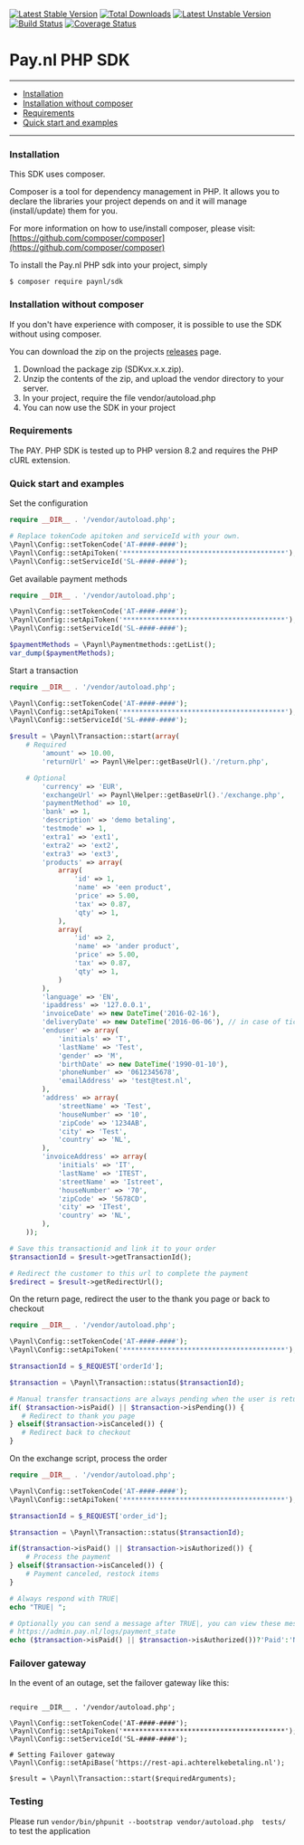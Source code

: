[![Latest Stable Version](https://poser.pugx.org/paynl/sdk/v/stable)](https://packagist.org/packages/paynl/sdk)
[![Total Downloads](https://poser.pugx.org/paynl/sdk/downloads)](https://packagist.org/packages/paynl/sdk)
[![Latest Unstable Version](https://poser.pugx.org/paynl/sdk/v/unstable)](https://packagist.org/packages/paynl/sdk)
[![Build Status](https://travis-ci.org/paynl/sdk.svg?branch=master)](https://travis-ci.org/paynl/sdk)
[![Coverage Status](https://coveralls.io/repos/github/paynl/sdk/badge.svg?branch=master)](https://coveralls.io/github/paynl/sdk?branch=master)
# Pay.nl PHP SDK

---

- [Installation](#installation)
- [Installation without composer](#installation-without-composer)
- [Requirements](#requirements)
- [Quick start and examples](#quick-start-and-examples)

---

### Installation

This SDK uses composer.

Composer is a tool for dependency management in PHP. It allows you to declare the libraries your project depends on and it will manage (install/update) them for you.

For more information on how to use/install composer, please visit: [https://github.com/composer/composer](https://github.com/composer/composer)

To install the Pay.nl PHP sdk into your project, simply

	$ composer require paynl/sdk
	
### Installation without composer

If you don't have experience with composer, it is possible to use the SDK without using composer.

You can download the zip on the projects [releases](https://github.com/paynl/sdk/releases) page.

1. Download the package zip (SDKvx.x.x.zip).
2. Unzip the contents of the zip, and upload the vendor directory to your server.
3. In your project, require the file vendor/autoload.php
4. You can now use the SDK in your project

### Requirements

The PAY. PHP SDK is tested up to PHP version 8.2 and requires the PHP cURL extension.

### Quick start and examples

Set the configuration
```php
require __DIR__ . '/vendor/autoload.php';

# Replace tokenCode apitoken and serviceId with your own.
\Paynl\Config::setTokenCode('AT-####-####');
\Paynl\Config::setApiToken('****************************************');
\Paynl\Config::setServiceId('SL-####-####');
```

Get available payment methods
```php
require __DIR__ . '/vendor/autoload.php';

\Paynl\Config::setTokenCode('AT-####-####');
\Paynl\Config::setApiToken('****************************************');
\Paynl\Config::setServiceId('SL-####-####');

$paymentMethods = \Paynl\Paymentmethods::getList();
var_dump($paymentMethods);
```

Start a transaction
```php
require __DIR__ . '/vendor/autoload.php';

\Paynl\Config::setTokenCode('AT-####-####');
\Paynl\Config::setApiToken('****************************************');
\Paynl\Config::setServiceId('SL-####-####');

$result = \Paynl\Transaction::start(array(
    # Required
        'amount' => 10.00,
        'returnUrl' => Paynl\Helper::getBaseUrl().'/return.php',

    # Optional
    	'currency' => 'EUR',
        'exchangeUrl' => Paynl\Helper::getBaseUrl().'/exchange.php',
        'paymentMethod' => 10,
        'bank' => 1,
        'description' => 'demo betaling',
        'testmode' => 1,
        'extra1' => 'ext1',
        'extra2' => 'ext2',
        'extra3' => 'ext3',
        'products' => array(
            array(
                'id' => 1,
                'name' => 'een product',
                'price' => 5.00,
                'tax' => 0.87,
                'qty' => 1,
            ),
            array(
                'id' => 2,
                'name' => 'ander product',
                'price' => 5.00,
                'tax' => 0.87,
                'qty' => 1,
            )
        ),
        'language' => 'EN',
        'ipaddress' => '127.0.0.1',
        'invoiceDate' => new DateTime('2016-02-16'),
        'deliveryDate' => new DateTime('2016-06-06'), // in case of tickets for an event, use the event date here
        'enduser' => array(
            'initials' => 'T',
            'lastName' => 'Test',
            'gender' => 'M',
            'birthDate' => new DateTime('1990-01-10'),
            'phoneNumber' => '0612345678',
            'emailAddress' => 'test@test.nl',
        ),
        'address' => array(
            'streetName' => 'Test',
            'houseNumber' => '10',
            'zipCode' => '1234AB',
            'city' => 'Test',
            'country' => 'NL',
        ),
        'invoiceAddress' => array(
            'initials' => 'IT',
            'lastName' => 'ITEST',
            'streetName' => 'Istreet',
            'houseNumber' => '70',
            'zipCode' => '5678CD',
            'city' => 'ITest',
            'country' => 'NL',
        ),
    ));

# Save this transactionid and link it to your order
$transactionId = $result->getTransactionId();

# Redirect the customer to this url to complete the payment
$redirect = $result->getRedirectUrl();
```

On the return page, redirect the user to the thank you page or back to checkout
```php
require __DIR__ . '/vendor/autoload.php';

\Paynl\Config::setTokenCode('AT-####-####');
\Paynl\Config::setApiToken('****************************************');

$transactionId = $_REQUEST['orderId'];

$transaction = \Paynl\Transaction::status($transactionId);

# Manual transfer transactions are always pending when the user is returned
if( $transaction->isPaid() || $transaction->isPending()) {
   # Redirect to thank you page
} elseif($transaction->isCanceled()) {
   # Redirect back to checkout
}
```

On the exchange script, process the order
```php
require __DIR__ . '/vendor/autoload.php';

\Paynl\Config::setTokenCode('AT-####-####');
\Paynl\Config::setApiToken('****************************************');

$transactionId = $_REQUEST['order_id'];

$transaction = \Paynl\Transaction::status($transactionId);

if($transaction->isPaid() || $transaction->isAuthorized()) {
    # Process the payment
} elseif($transaction->isCanceled()) {
    # Payment canceled, restock items
}

# Always respond with TRUE|
echo "TRUE| ";

# Optionally you can send a message after TRUE|, you can view these messages in the logs.
# https://admin.pay.nl/logs/payment_state
echo ($transaction->isPaid() || $transaction->isAuthorized())?'Paid':'Not paid';


```

### Failover gateway
In the event of an outage, set the failover gateway like this: 

```

require __DIR__ . '/vendor/autoload.php';

\Paynl\Config::setTokenCode('AT-####-####');
\Paynl\Config::setApiToken('****************************************');
\Paynl\Config::setServiceId('SL-####-####');

# Setting Failover gateway
\Paynl\Config::setApiBase('https://rest-api.achterelkebetaling.nl');

$result = \Paynl\Transaction::start($requiredArguments);

```


### Testing
Please run ```vendor/bin/phpunit --bootstrap vendor/autoload.php  tests/``` to test the application
